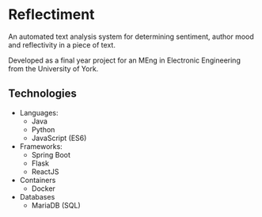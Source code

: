 # Reflectiment
An automated text analysis system for determining sentiment, author mood and reflectivity in a piece of text. 

Developed as a final year project for an MEng in Electronic Engineering from the University of York.

## Technologies
* Languages:
    * Java
    * Python
    * JavaScript (ES6)
* Frameworks:
    * Spring Boot
    * Flask
    * ReactJS
* Containers
    * Docker
* Databases
    * MariaDB (SQL)

